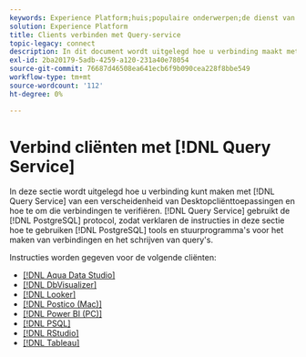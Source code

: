 ```yaml
---
keywords: Experience Platform;huis;populaire onderwerpen;de dienst van de vraag;de vraagdienst;verbind;verbind met vraagdienst;aqua gegevensstudio;Aqua Data Studio;Looker;plukker;Postico;postico;Power BI;macht bi;psql;studio;PSQL;RStudio;Tableau;tableau;
solution: Experience Platform
title: Clients verbinden met Query-service
topic-legacy: connect
description: In dit document wordt uitgelegd hoe u verbinding maakt met de Query-service via een groot aantal clienttoepassingen op het bureaublad en hoe u die verbindingen kunt verifiëren.
exl-id: 2ba20179-5adb-4259-a120-231a40e78054
source-git-commit: 76687d46508ea641ecb6f9b090cea228f8bbe549
workflow-type: tm+mt
source-wordcount: '112'
ht-degree: 0%

---
```


# Verbind cliënten met [!DNL Query Service]

In deze sectie wordt uitgelegd hoe u verbinding kunt maken met [!DNL Query Service] van een verscheidenheid van Desktopcliënttoepassingen en hoe te om die verbindingen te verifiëren. [!DNL Query Service] gebruikt de [!DNL PostgreSQL] protocol, zodat verklaren de instructies in deze sectie hoe te gebruiken [!DNL PostgreSQL] tools en stuurprogramma&#39;s voor het maken van verbindingen en het schrijven van query&#39;s.

Instructies worden gegeven voor de volgende cliënten:

- [[!DNL Aqua Data Studio]](./aqua-data-studio.md)
- [[!DNL DbVisualizer]](./dbvisulaizer.md)
- [[!DNL Looker]](./looker.md)
- [[!DNL Postico (Mac)]](./postico.md)
- [[!DNL Power BI (PC)]](./power-bi.md)
- [[!DNL PSQL]](./psql.md)
- [[!DNL RStudio]](./rstudio.md)
- [[!DNL Tableau]](./tableau.md)
